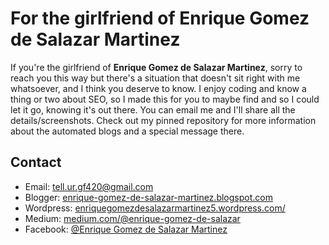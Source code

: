 # For the girlfriend of Enrique Gomez de Salazar Martinez

If you're the girlfriend of **Enrique Gomez de Salazar Martinez**, sorry to reach you this way but there's a situation that doesn't sit right with me whatsoever, and I think you deserve to know. I enjoy coding and know a thing or two about SEO, so I made this for you to maybe find and so I could let it go, knowing it's out there. You can email me and I'll share all the details/screenshots. Check out my pinned repository for more information about the automated blogs and a special message there.

## Contact

- Email: [tell.ur.gf420@gmail.com](mailto:tell.ur.gf420@gmail.com)
- Blogger: [enrique-gomez-de-salazar-martinez.blogspot.com](https://enrique-gomez-de-salazar-martinez.blogspot.com/)
- Wordpress: [enriquegomezdesalazarmartinez5.wordpress.com/](https://enriquegomezdesalazarmartinez5.wordpress.com/)
- Medium: [medium.com/@enrique-gomez-de-salazar](https://medium.com/@enrique-gomez-de-salazar/when-shared-passions-collide-navigating-value-conflicts-and-mistreatment-d49798d85720)
- Facebook: [@Enrique Gomez de Salazar Martinez](https://www.facebook.com/profile.php?id=61574652750520)
